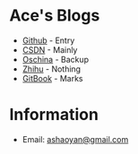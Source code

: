# Ace's Blogs
- [Github](http://aceanan.github.io/anshaoyan.blog/)            - Entry
- [CSDN](http://blog.csdn.net/ace_an)                           - Mainly
- [Oschina](http://my.oschina.net/anshaoyan/blog)               - Backup
- [Zhihu](https://www.zhihu.com/people/ace-51-52/activities)    - Nothing
- [GitBook](https://www.gitbook.com/@acean)                     - Marks

# Information
- Email: ashaoyan@gmail.com
